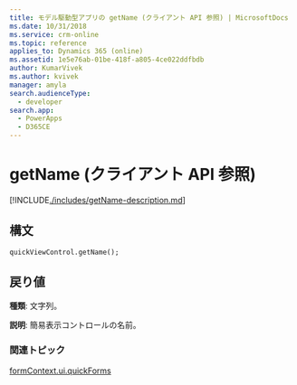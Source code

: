 ```yaml
---
title: モデル駆動型アプリの getName (クライアント API 参照) | MicrosoftDocs
ms.date: 10/31/2018
ms.service: crm-online
ms.topic: reference
applies_to: Dynamics 365 (online)
ms.assetid: 1e5e76ab-01be-418f-a805-4ce022ddfbdb
author: KumarVivek
ms.author: kvivek
manager: amyla
search.audienceType:
  - developer
search.app:
  - PowerApps
  - D365CE
---
```

# <a name="getname-client-api-reference"></a>getName (クライアント API 参照)



[!INCLUDE[./includes/getName-description.md](./includes/getName-description.md)]

## <a name="syntax"></a>構文

`quickViewControl.getName();`

## <a name="return-value"></a>戻り値

**種類**: 文字列。

**説明**: 簡易表示コントロールの名前。 

### <a name="related-topics"></a>関連トピック

[formContext.ui.quickForms](../formContext-ui-quickForms.md)